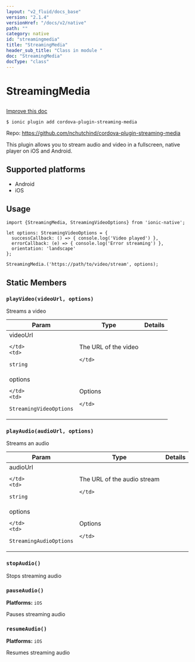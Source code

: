 ```yaml
---
layout: "v2_fluid/docs_base"
version: "2.1.4"
versionHref: "/docs/v2/native"
path: ""
category: native
id: "streamingmedia"
title: "StreamingMedia"
header_sub_title: "Class in module "
doc: "StreamingMedia"
docType: "class"
---
```








<h1 class="api-title">
  
  StreamingMedia
  

  

  

</h1>

<a class="improve-v2-docs" href="http://github.com/driftyco/ionic-native/edit/master/src/plugins/streaming-media.ts#L0">
  Improve this doc
</a>



<!-- decorators -->


<pre><code>$ ionic plugin add cordova-plugin-streaming-media</code></pre>
<p>Repo:
  <a href="https://github.com/nchutchind/cordova-plugin-streaming-media">
    https://github.com/nchutchind/cordova-plugin-streaming-media
  </a>
</p>

<!-- description -->

<p>This plugin allows you to stream audio and video in a fullscreen, native player on iOS and Android.</p>


<!-- @platforms tag -->
<h2>Supported platforms</h2>

<ul>
  <li>Android</li><li>iOS</li>
</ul>

<!-- @platforms tag end -->


<!-- @usage tag -->

<h2>Usage</h2>

<pre><code>import {StreamingMedia, StreamingVideoOptions} from &#39;ionic-native&#39;;

let options: StreamingVideoOptions = {
  successCallback: () =&gt; { console.log(&#39;Video played&#39;) },
  errorCallback: (e) =&gt; { console.log(&#39;Error streaming&#39;) },
  orientation: &#39;landscape&#39;
};

StreamingMedia.(&#39;https://path/to/video/stream&#39;, options);
</code></pre>




<!-- @property tags -->


<h2>Static Members</h2>

<div id="playVideo"></div>
<h3><code>playVideo(videoUrl,&nbsp;options)</code>
  
</h3>




Streams a video


<table class="table param-table" style="margin:0;">
  <thead>
  <tr>
    <th>Param</th>
    <th>Type</th>
    <th>Details</th>
  </tr>
  </thead>
  <tbody>
  
  <tr>
    <td>
      videoUrl
      
      
    </td>
    <td>
      
<code>string</code>
    </td>
    <td>
      <p>The URL of the video</p>

      
    </td>
  </tr>
  
  <tr>
    <td>
      options
      
      
    </td>
    <td>
      
<code>StreamingVideoOptions</code>
    </td>
    <td>
      <p>Options</p>

      
    </td>
  </tr>
  
  </tbody>
</table>







<div id="playAudio"></div>
<h3><code>playAudio(audioUrl,&nbsp;options)</code>
  
</h3>




Streams an audio


<table class="table param-table" style="margin:0;">
  <thead>
  <tr>
    <th>Param</th>
    <th>Type</th>
    <th>Details</th>
  </tr>
  </thead>
  <tbody>
  
  <tr>
    <td>
      audioUrl
      
      
    </td>
    <td>
      
<code>string</code>
    </td>
    <td>
      <p>The URL of the audio stream</p>

      
    </td>
  </tr>
  
  <tr>
    <td>
      options
      
      
    </td>
    <td>
      
<code>StreamingAudioOptions</code>
    </td>
    <td>
      <p>Options</p>

      
    </td>
  </tr>
  
  </tbody>
</table>







<div id="stopAudio"></div>
<h3><code>stopAudio()</code>
  
</h3>




Stops streaming audio










<div id="pauseAudio"></div>
<h3><code>pauseAudio()</code>
  
</h3>


<p>
  <b>Platforms:</b>
  <code>iOS</code>&nbsp;
  </p>



Pauses streaming audio










<div id="resumeAudio"></div>
<h3><code>resumeAudio()</code>
  
</h3>


<p>
  <b>Platforms:</b>
  <code>iOS</code>&nbsp;
  </p>



Resumes streaming audio











<!-- methods on the class -->



<!-- other classes -->

<!-- end other classes -->

<!-- interfaces -->

<!-- end interfaces -->

<!-- related link --><!-- end content block -->


<!-- end body block -->

